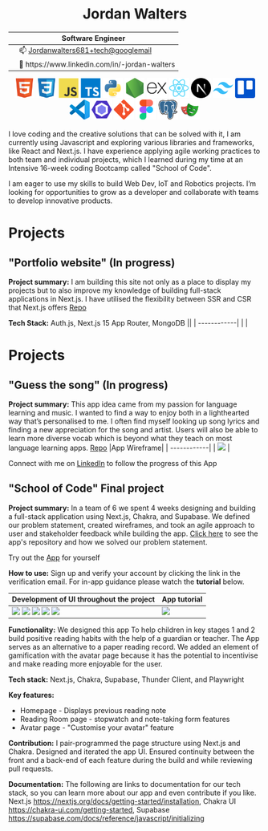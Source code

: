 <div align="center">
    <h1>Jordan Walters</h1>
</div>


<div align="center">
    <table>
        <thead>
            <tr>
                <th colspan=2>Software Engineer</th>
            </tr>
        </thead>
        <tbody>
            <tr>
                <td rowspan=3><img src="https://komarev.com/ghpvc/?username=Jordan-Walters-23&color=0c8d82&style=for-the-badge&abbreviated=true" alt="" /></td>
            </tr>
            <tr>
                <td>📫 <a href="mailto:Jordanwalters681@googlemail">Jordanwalters681+tech@googlemail</a> </td>
            </tr>
            <tr>
                <td>🤝 https://www.linkedin.com/in/-jordan-walters</td>
            </tr>
        </tbody>
    </table>

<!-- Tech stack -->

<img src="https://github.com/devicons/devicon/blob/master/icons/html5/html5-original.svg" alt="html" height="40" width="40"/>
<img src="https://github.com/devicons/devicon/blob/master/icons/css3/css3-original.svg" alt="css" height="40" width="40"/>
<img src="https://github.com/devicons/devicon/blob/master/icons/javascript/javascript-original.svg" alt="javascript" height="40" width="40"/>
<img src="https://github.com/devicons/devicon/blob/master/icons/typescript/typescript-original.svg" alt="typescript" height="40" width="40"/>
<img src="https://github.com/devicons/devicon/blob/master/icons/python/python-original.svg" alt="python" height="40" width="40"/>
<img src="https://github.com/devicons/devicon/blob/master/icons/nodejs/nodejs-original.svg" alt="nodejs" height="40" width="40"/>
<img src="https://github.com/devicons/devicon/blob/master/icons/express/express-original.svg" alt="express" height="40" width="40"/>
<img src="https://github.com/devicons/devicon/blob/master/icons/react/react-original.svg" alt="react" height="40" width="40"/>
<img src="https://github.com/devicons/devicon/blob/master/icons/nextjs/nextjs-original.svg" alt="nextjs" height="40" width="40"/>
<img src="https://github.com/devicons/devicon/blob/master/icons/tailwindcss/tailwindcss-original.svg" alt="tailwind" height="40" width="40"/>
<img src="https://github.com/devicons/devicon/blob/master/icons/trello/trello-plain.svg" alt="trello" height="40" width="40"/>
<img src="https://github.com/devicons/devicon/blob/master/icons/vscode/vscode-original.svg" alt="vscode" height="40" width="40"/>
<img src="https://github.com/devicons/devicon/blob/master/icons/eslint/eslint-original.svg" alt="eslint" height="40" width="40"/>
<img src="https://github.com/devicons/devicon/blob/master/icons/git/git-original.svg" alt="git" height="40" width="40"/>
<img src="https://github.com/devicons/devicon/blob/master/icons/figma/figma-original.svg" alt="figma" height="40" width="40"/>
<img src="https://github.com/devicons/devicon/blob/master/icons/postgresql/postgresql-original.svg" alt="postgresql" height="40" width="40"/>
<img src="https://github.com/devicons/devicon/blob/master/icons/playwright/playwright-original.svg" alt="playwright" height="40" width="40"/>
</div>

</br>
I love coding and the creative solutions that can be solved with it, I am currently using Javascript and exploring various libraries and frameworks, like React and Next.js. I have experience applying agile working practices to both team and individual projects, which I learned during my time at an Intensive 16-week coding Bootcamp called "School of Code".

I am eager to use my skills to build Web Dev, IoT and Robotics projects. I’m looking for opportunities to grow as a developer and collaborate with teams to develop innovative products.

# Projects
## "Portfolio website" (In progress)
<b>Project summary:</b> I am building this site not only as a place to display my projects but to also improve my knowledge of building full-stack applications in Next.js. I have utilised the flexibility between SSR and CSR  that Next.js offers [Repo](https://github.com/Jordan-Walters-23/full-stack-next-js-app)

<b>Tech Stack:</b> Auth.js, Next.js 15 App Router, MongoDB
||
| ------------|
| <!--<img src="https://github.com/Jordan-Walters-23/Jordan-Walters-23/assets/128825567/673d677a-5403-46f6-8fab-9bc298c3f4bc">--> |

# Projects
## "Guess the song" (In progress)
<b>Project summary:</b> This app idea came from my passion for language learning and music. I wanted to find a way to enjoy both in a lighthearted way that’s personalised to me. I often find myself looking up song lyrics and finding a new appreciation for the song and artist. Users will also be able to learn more diverse vocab which is beyond what they teach on most language learning apps. [Repo](https://github.com/Jordan-Walters-23/guess-the-song)
|App Wireframe|
| ------------|
| <img src="https://github.com/Jordan-Walters-23/Jordan-Walters-23/assets/128825567/673d677a-5403-46f6-8fab-9bc298c3f4bc"> |

Connect with me on [LinkedIn](https://www.linkedin.com/in/-jordan-walters) to follow the progress of this App

## "School of Code" Final project
<b>Project summary:</b> In a team of 6 we spent 4 weeks designing and building a full-stack application 
using Next.js, Chakra, and Supabase. We defined our problem statement, created wireframes, and took an agile approach to user and stakeholder feedback while building the app. [Click here](https://github.com/SchoolOfCode/reading-room-app) to see the app's repository and how we solved our problem statement. 

Try out the [App](https://reading-room-app.vercel.app/) for yourself

<b>How to use:</b> Sign up and verify your account by clicking the link in the verification email. For in-app guidance please watch the <b>tutorial</b> below.

| Development of UI throughout the project| App tutorial                                                                                                                           |
| ----------------------------------------| -------------------------------------------------------------------------------------------------------------------------------------  |
|  <img src="https://github.com/Jordan-Walters-23/Jordan-Walters-23/assets/128825567/973ac8b1-b211-4fa6-94b8-b444d0602a1b" height="250"> <img src="https://github.com/Jordan-Walters-23/Jordan-Walters-23/assets/128825567/c66294b3-fbfb-44ac-994d-afb418cbe6fa" height="250"> <img src="https://github.com/Jordan-Walters-23/Jordan-Walters-23/assets/128825567/7569bfe9-3fe6-4e1a-b18f-149cd90db3f3" height="250"> <img src="https://github.com/Jordan-Walters-23/Jordan-Walters-23/assets/128825567/ae7fa1c7-9cfa-452b-ac34-e1561d10f9b1" height="250"> <img src="https://github.com/Jordan-Walters-23/Jordan-Walters-23/assets/128825567/81b0b908-0810-47d5-af63-664476ed34cf" height="250"> | <img src="https://github.com/Jordan-Walters-23/Jordan-Walters-23/assets/128825567/4106ddaa-7849-433f-a83d-cdb4964a40d5"> |


<b>Functionality:</b> We designed this app To help children in key stages 1 and 2 build positive reading habits with the help of a guardian or teacher. The App serves as an alternative to a paper reading record. We added an element of gamification with the avatar page because it has the potential to incentivise and make reading more enjoyable for the user.

<b>Tech stack:</b> Next.js, Chakra, Supabase, Thunder Client, and Playwright

<b>Key features:</b> 
* Homepage - Displays previous reading note
* Reading Room page - stopwatch and note-taking form features
* Avatar page - "Customise your avatar" feature


<b>Contribution:</b> I pair-programmed the page structure using Next.js and Chakra. Designed and iterated the app UI. Ensured continuity between the front and a back-end of each feature during the build and while reviewing pull requests.

<b>Documentation:</b> The following are links to documentation for our tech stack, so you can learn more about our app and even contribute if you like. Next.js https://nextjs.org/docs/getting-started/installation, Chakra UI https://chakra-ui.com/getting-started, Supabase https://supabase.com/docs/reference/javascript/initializing
